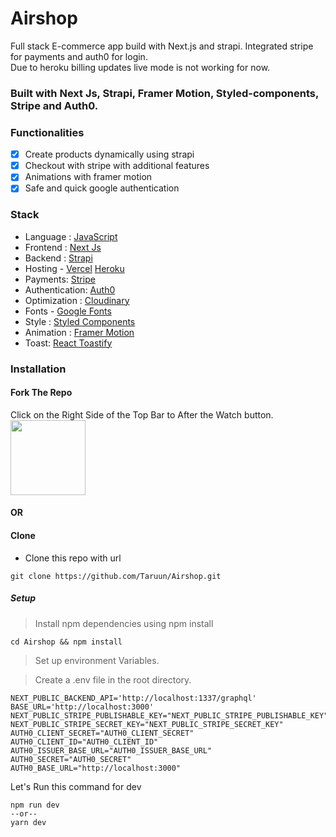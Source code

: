 # Airshop
Full stack E-commerce app build with Next.js and strapi. Integrated stripe for payments and auth0 for login.  
Due to heroku billing updates live mode is not working for now.

### Built with Next Js, Strapi, Framer Motion, Styled-components, Stripe and Auth0.

### Functionalities

- [x] Create products dynamically using strapi
- [x] Checkout with stripe with additional features
- [x] Animations with framer motion
- [x] Safe and quick google authentication

### Stack

- Language : [JavaScript](https://developer.mozilla.org/en-US/docs/Web/JavaScript)
- Frontend : [Next Js](https://nextjs.org/)
- Backend : [Strapi](https://strapi.io/)
- Hosting - [Vercel](https://vercel.com/) [Heroku](https://dashboard.heroku.com/)
- Payments: [Stripe](https://stripe.com/en-in)
- Authentication: [Auth0](https://auth0.com/)
- Optimization : [Cloudinary](https://cloudinary.com/)
- Fonts - [Google Fonts](https://fonts.google.com/)
- Style : [Styled Components](https://styled-components.com/)
- Animation : [Framer Motion](https://www.framer.com/motion/)
- Toast: [React Toastify](https://fkhadra.github.io/react-toastify/introduction/)


### Installation

####  Fork The Repo 

Click on the Right Side of the Top Bar to After the Watch button. <img src="https://upload.wikimedia.org/wikipedia/commons/3/38/GitHub_Fork_Button.png" width="120px" />

#### OR

#### Clone

- Clone this repo with url

```shell
git clone https://github.com/Taruun/Airshop.git
```

##### Setup

> Install npm dependencies using npm install

```shell
cd Airshop && npm install
```

> Set up environment Variables.

> Create a .env file in the root directory.



```.env [Frontend] 
NEXT_PUBLIC_BACKEND_API='http://localhost:1337/graphql'
BASE_URL='http://localhost:3000'
NEXT_PUBLIC_STRIPE_PUBLISHABLE_KEY="NEXT_PUBLIC_STRIPE_PUBLISHABLE_KEY"
NEXT_PUBLIC_STRIPE_SECRET_KEY="NEXT_PUBLIC_STRIPE_SECRET_KEY"
AUTH0_CLIENT_SECRET="AUTH0_CLIENT_SECRET"
AUTH0_CLIENT_ID="AUTH0_CLIENT_ID"
AUTH0_ISSUER_BASE_URL="AUTH0_ISSUER_BASE_URL"
AUTH0_SECRET="AUTH0_SECRET"
AUTH0_BASE_URL="http://localhost:3000"

```
Let's Run this command for dev

```shell
npm run dev
--or--
yarn dev
```

<!-- ### Screenshots -->

